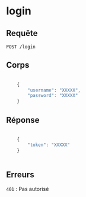 # login

## Requête

`POST /login`

## Corps

```javascript
    
    {
        "username": "XXXXX",
        "password": "XXXXX"
    }

```

## Réponse

```javascript
    
    {
        "token": "XXXXX"
    }
    
```

## Erreurs

`401` : Pas autorisé
